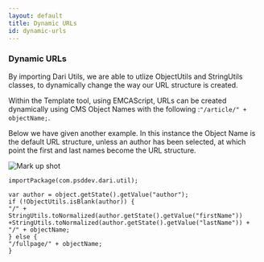```yaml
---
layout: default
title: Dynamic URLs
id: dynamic-urls
---
```


### Dynamic URLs

By importing Dari Utils, we are able to utlize ObjectUtils and StringUtils classes, to dynamically change the way our URL structure is created.

Within the Template tool, using EMCAScript, URLs can be created dynamically using CMS Object Names with the following :`"/article/" + objectName;`.

Below we have given another example. In this instance the Object Name is the default URL structure, unless an author has been selected, at which point the first and last names become the URL structure.

![Mark up shot](http://docs.brightspot.s3.amazonaws.com/full-page-7.png)

    importPackage(com.psddev.dari.util);

	var author = object.getState().getValue("author");
	if (!ObjectUtils.isBlank(author)) {
    "/" + StringUtils.toNormalized(author.getState().getValue("firstName")) +StringUtils.toNormalized(author.getState().getValue("lastName")) + "/" + objectName;
	} else {
    "/fullpage/" + objectName;
	}